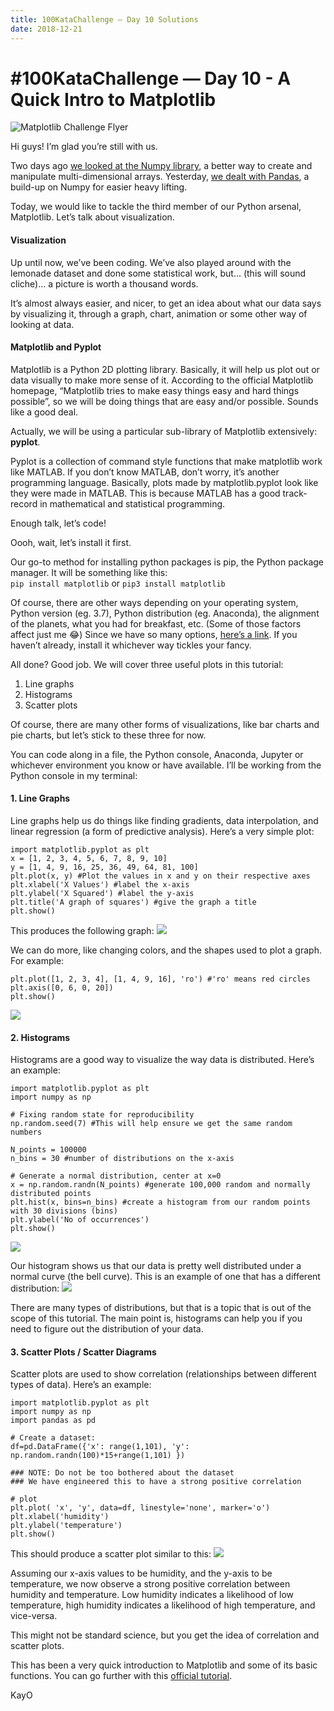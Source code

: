 ```yaml
---
title: 100KataChallenge — Day 10 Solutions
date: 2018-12-21
---
```


# \#100KataChallenge — Day 10 - A Quick Intro to Matplotlib

![Matplotlib Challenge Flyer](https://miro.medium.com/max/1100/0*cdsWxmW68QHdtH5i.png)

Hi guys! I’m glad you’re still with us.

Two days ago [we looked at the Numpy library](https://medium.com/@ngunyimacharia/day-8-sliding-into-numpy-f59989e7bfcd), a better way to create and manipulate multi-dimensional arrays. Yesterday, [we dealt with Pandas](https://medium.com/@wilbusaka/a-gentle-introduction-to-pandas-5ed17421a59d), a build-up on Numpy for easier heavy lifting.

Today, we would like to tackle the third member of our Python arsenal, Matplotlib. Let’s talk about visualization.

#### Visualization
Up until now, we’ve been coding. We’ve also played around with the lemonade dataset and done some statistical work, but… (this will sound cliche)… a picture is worth a thousand words.

It’s almost always easier, and nicer, to get an idea about what our data says by visualizing it, through a graph, chart, animation or some other way of looking at data.

#### Matplotlib and Pyplot
Matplotlib is a Python 2D plotting library. Basically, it will help us plot out or data visually to make more sense of it. According to the official Matplotlib homepage, “Matplotlib tries to make easy things easy and hard things possible”, so we will be doing things that are easy and/or possible. Sounds like a good deal.

Actually, we will be using a particular sub-library of Matplotlib extensively: **pyplot**.

Pyplot is a collection of command style functions that make matplotlib work like MATLAB. If you don’t know MATLAB, don’t worry, it’s another programming language. Basically, plots made by matplotlib.pyplot look like they were made in MATLAB. This is because MATLAB has a good track-record in mathematical and statistical programming.

Enough talk, let’s code!

Oooh, wait, let’s install it first.

Our go-to method for installing python packages is pip, the Python package manager. It will be something like this:  
`pip install matplotlib` or `pip3 install matplotlib`

Of course, there are other ways depending on your operating system, Python version (eg. 3.7), Python distribution (eg. Anaconda), the alignment of the planets, what you had for breakfast, etc. (Some of those factors affect just me 😂)
Since we have so many options, [here’s a link](https://matplotlib.org/2.0.2/users/installing.html). If you haven’t already, install it whichever way tickles your fancy.

All done? Good job. We will cover three useful plots in this tutorial:
1. Line graphs
2. Histograms
3. Scatter plots

Of course, there are many other forms of visualizations, like bar charts and pie charts, but let’s stick to these three for now.

You can code along in a file, the Python console, Anaconda, Jupyter or whichever environment you know or have available. I’ll be working from the Python console in my terminal:

#### 1. Line Graphs
Line graphs help us do things like finding gradients, data interpolation, and linear regression (a form of predictive analysis). Here’s a very simple plot:
```
import matplotlib.pyplot as plt
x = [1, 2, 3, 4, 5, 6, 7, 8, 9, 10]
y = [1, 4, 9, 16, 25, 36, 49, 64, 81, 100]
plt.plot(x, y) #Plot the values in x and y on their respective axes
plt.xlabel('X Values') #label the x-axis
plt.ylabel('X Squared') #label the y-axis
plt.title('A graph of squares') #give the graph a title
plt.show()
```

This produces the following graph:
![](https://miro.medium.com/max/828/0*BJhIAnBgartu92KJ.png)

We can do more, like changing colors, and the shapes used to plot a graph. For example:
```
plt.plot([1, 2, 3, 4], [1, 4, 9, 16], 'ro') #'ro' means red circles
plt.axis([0, 6, 0, 20])
plt.show()
```
![](https://miro.medium.com/max/828/0*LM7N29Ty6waRuYGd.png)

#### 2. Histograms
Histograms are a good way to visualize the way data is distributed. Here’s an example:
```
import matplotlib.pyplot as plt
import numpy as np

# Fixing random state for reproducibility
np.random.seed(7) #This will help ensure we get the same random numbers

N_points = 100000
n_bins = 30 #number of distributions on the x-axis

# Generate a normal distribution, center at x=0
x = np.random.randn(N_points) #generate 100,000 random and normally distributed points
plt.hist(x, bins=n_bins) #create a histogram from our random points with 30 divisions (bins)
plt.ylabel('No of occurrences')
plt.show()
```
![](https://miro.medium.com/max/828/0*BVdQ0eu8jmZGDLrB.png)

Our histogram shows us that our data is pretty well distributed under a normal curve (the bell curve). This is an example of one that has a different distribution:
![](https://miro.medium.com/max/828/0*ZCA2l_hOg-FYSxa6.png)

There are many types of distributions, but that is a topic that is out of the scope of this tutorial. The main point is, histograms can help you if you need to figure out the distribution of your data.

#### 3. Scatter Plots / Scatter Diagrams
Scatter plots are used to show correlation (relationships between different types of data). Here’s an example:
```
import matplotlib.pyplot as plt
import numpy as np
import pandas as pd
 
# Create a dataset:
df=pd.DataFrame({'x': range(1,101), 'y': np.random.randn(100)*15+range(1,101) })

### NOTE: Do not be too bothered about the dataset
### We have engineered this to have a strong positive correlation
 
# plot
plt.plot( 'x', 'y', data=df, linestyle='none', marker='o')
plt.xlabel('humidity')
plt.ylabel('temperature')
plt.show()
```

This should produce a scatter plot similar to this:
![](https://miro.medium.com/max/828/0*ptDU5lyEN_u9o4Yr.png)

Assuming our x-axis values to be humidity, and the y-axis to be temperature, we now observe a strong positive correlation between humidity and temperature. Low humidity indicates a likelihood of low temperature, high humidity indicates a likelihood of high temperature, and vice-versa.

This might not be standard science, but you get the idea of correlation and scatter plots.

This has been a very quick introduction to Matplotlib and some of its basic functions. You can go further with this [official tutorial](https://matplotlib.org/stable/tutorials/index.html).

KayO
